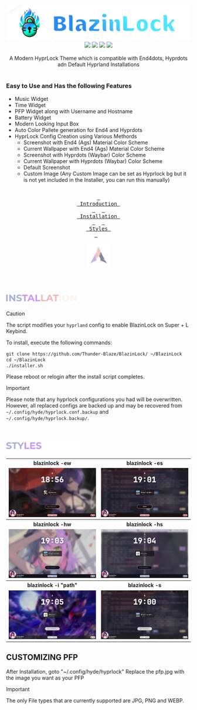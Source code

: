<div align = center>
  <a href="https://github.com/Thunder-Blaze/BlazinLock">
    <img alt="Logo" src="./assets/Logo.png">
  </a>
  <img src=https://img.shields.io/github/last-commit/Thunder-Blaze/BlazinLock?&style=for-the-badge&color=FFB1C8&logoColor=D9E0EE&labelColor=292324)/> <img src=https://img.shields.io/github/stars/Thunder-Blaze/BlazinLock?style=for-the-badge&logo=andela&color=FFB686&logoColor=D9E0EE&labelColor=292324)/> <img src=https://img.shields.io/github/repo-size/Thunder-Blaze/BlazinLock?color=CAC992&label=SIZE&logo=googledrive&style=for-the-badge&logoColor=D9E0EE&labelColor=292324)/> <img src=https://img.shields.io/badge/issues-skill-green?style=for-the-badge&color=CCE8E9&logoColor=D9E0EE&labelColor=292324)/>
</div>
<br>
<a id="introduction"></a>  
<div align="center">
A Modern HyprLock Theme which is compatible with End4dots, Hyprdots adn Default Hyprland Installations
</div>
<br>

### Easy to Use and Has the following Features
* Music Widget
* Time Widget
* PFP Widget along with Username and Hostname
* Battery Widget
* Modern Looking Input Box
* Auto Color Pallete generation for End4 and Hyprdots
* HyprLock Config Creation using Various Methords
  * Screenshot with End4 (Ags) Material Color Scheme
  * Current Wallpaper with End4 (Ags) Material Color Scheme
  * Screenshot with Hyprdots (Waybar) Color Scheme
  * Current Wallpaper with Hyprdots (Waybar) Color Scheme
  * Default Screenshot
  * Custom Image (Any Custom Image can be set as Hyprlock bg but it is not yet included in the Installer, you can run this manually)

<br>
<div align="center">
  <a href="#introduction"><kbd> <br> Introduction <br> </kbd></a>&ensp;&ensp;
  <a href="#installation"><kbd> <br> Installation <br> </kbd></a>&ensp;&ensp;
  <a href="#styles"><kbd> <br> Styles <br> </kbd></a>&ensp;&ensp;
</div>

<br>
<div align="center"><img width="12%" src="./assets/Arch.svg"/></div>
<br>

<a id="installation"></a>  
<img src="./assets/Installation.gif" width="200"/>
---

> [!CAUTION]
> The script modifies your `hyprland` config to enable BlazinLock on Super + L Keybind.

To install, execute the following commands:

```shell
git clone https://github.com/Thunder-Blaze/BlazinLock/ ~/BlazinLock
cd ~/BlazinLock
./installer.sh
```

Please reboot or relogin after the install script completes.

> [!IMPORTANT]
> Please note that any hyprlock configurations you had will be overwritten.
> However, all replaced configs are backed up and may be recovered from `~/.config/hyde/hyprlock.conf.backup` and `~/.config/hyde/hyprlock.backup/`.

<a id="styles"></a>  
<img src="./assets/Styles.gif" width="200"/>
---

<table width="100%">
  <tr>
    <th><div align="center">blazinlock -ew</div></th>
    <th><div align="center">blazinlock -es</div></th>
  <tr>
  <tr>
    <td><img src="./assets/blazinlockew.png" width="100%"></td>
    <td><img src="./assets/blazinlockes.png" width="100%"></td>
  <tr>
  <tr>
    <th><div align="center">blazinlock -hw</div></th>
    <th><div align="center">blazinlock -hs</div></th>
  </tr>
  <tr>
    <td><img src="./assets/blazinlockhw.png" width="100%"></td>
    <td><img src="./assets/blazinlockhs.png" width="100%"></td>
  
  </tr>
  <tr>
    <th><div align="center">blazinlock -i "path"</div></th>
    <th><div align="center">blazinlock -s</div></th>
  </tr>
  <tr>
    <td><img src="./assets/blazinlocki.png" width="100%"></td>
    <td><img src="./assets/blazinlocks.png" width="100%"></td>
  </tr>
<table>


## CUSTOMIZING PFP
After Installation, goto "~/.config/hyde/hyprlock"
Replace the pfp.jpg with the image you want as your PFP

> [!IMPORTANT]
> The only File types that are currently supported are JPG, PNG and WEBP.